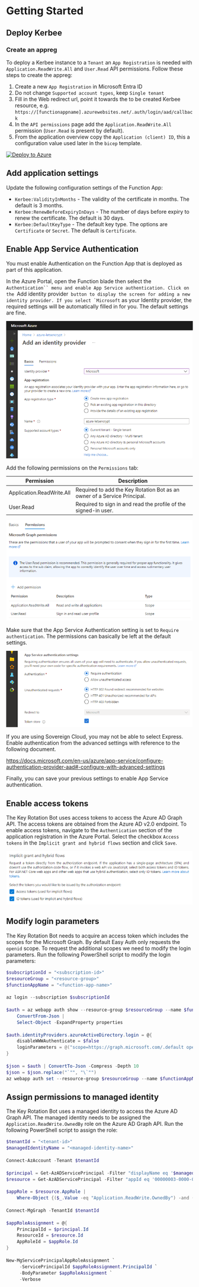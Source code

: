 # Getting Started

## Deploy Kerbee

### Create an appreg

To deploy a Kerbee instance to a `Tenant` an `App Registration` is needed with `Application.ReadWrite.All` and `User.Read` API permissions. Follow these steps to create the appreg:

1. Create a new  `App Registration` in Microsoft Entra ID
2. Do not change `Supported account types`, keep `Single tenant`
3. Fill in the Web redirect url, point it towards the to be created Kerbee resource, e.g. `https://[functionappname].azurewebsites.net/.auth/login/aad/callback`
4. In the `API permissions` page add the `Application.ReadWrite.All` permission (`User.Read` is present by default).
5. From the application overview copy the `Application (client) ID`, this a configuration value used later in the `bicep` template.

[![Deploy to Azure](https://aka.ms/deploytoazurebutton)](https://portal.azure.com/#create/Microsoft.Template/uri/https%3A%2F%2Fraw.githubusercontent.com%2FWeAreInSpark%2Fkey-rotation-bot%2Fmain%2Fazuredeploy.json)

## Add application settings

Update the following configuration settings of the Function App:

- `Kerbee:ValidityInMonths` - The validity of the certificate in months. The default is 3 months.
- `Kerbee:RenewBeforeExpiryInDays` - The number of days before expiry to renew the certificate. The default is 30 days.
- `Kerbee:DefaultKeyType` - The default key type. The options are `Certificate` or `Secret`. The default is `Certificate`.

## Enable App Service Authentication

You must enable Authentication on the Function App that is deployed as part of this application.

In the Azure Portal, open the Function blade then select the `Authentication`` menu and enable App Service authentication. Click on the `Add identity provider`` button to display the screen for adding a new identity provider. If you select `Microsoft`` as your Identity provider, the required settings will be automatically filled in for you. The default settings are fine.

![Add an Identity provider](images/add-an-identity-provider.png)

Add the following permissions on the `Permissions` tab:

| Permission | Description |
| --- | --- |
| Application.ReadWrite.All | Required to add the Key Rotation Bot as an owner of a Service Principal. |
| User.Read | Required to sign in and read the profile of the signed-in user. |

![Identity provider permissions](images/identity-provider-permissions.png)

Make sure that the App Service Authentication setting is set to `Require authentication`. The permissions can basically be left at the default settings.

![App Service Authentication settings](images/app-service-authentication-settings.png)

If you are using Sovereign Cloud, you may not be able to select Express. Enable authentication from the advanced settings with reference to the following document.

https://docs.microsoft.com/en-us/azure/app-service/configure-authentication-provider-aad#-configure-with-advanced-settings

Finally, you can save your previous settings to enable App Service authentication.

## Enable access tokens

The Key Rotation Bot uses access tokens to access the Azure AD Graph API. The access tokens are obtained from the Azure AD v2.0 endpoint. To enable access tokens, navigate to the `Authentication` section of the application registration in the Azure Portal. Select the checkbox `Access tokens` in the `Implicit grant and hybrid flows` section and click `Save`.

![Enable access tokens](images/enable-access-tokens.png)

## Modify login parameters

The Key Rotation Bot needs to acquire an access token which includes the scopes for the Microsoft Graph. By default Easy Auth only requests the `openid` scope. To request the additional scopes we need to modify the login parameters. Run the following PowerShell script to modify the login parameters:

``` powershell
$subscriptionId = "<subscription-id>"
$resourceGroup = "<resource-group>"
$functionAppName = "<function-app-name>"

az login --subscription $subscriptionId

$auth = az webapp auth show --resource-group $resourceGroup --name $functionAppName |
    ConvertFrom-Json |
    Select-Object -ExpandProperty properties

$auth.identityProviders.azureActiveDirectory.login = @{
    disableWWWAuthenticate = $false
    loginParameters = @("scope=https://graph.microsoft.com/.default openid")
}

$json = $auth | ConvertTo-Json -Compress -Depth 10
$json = $json.replace("`"", "\`"")
az webapp auth set --resource-group $resourceGroup --name $functionAppName --body $json
```

## Assign permissions to managed identity

The Key Rotation Bot uses a managed identity to access the Azure AD Graph API. The managed identity needs to be assigned the `Application.ReadWrite.OwnedBy` role on the Azure AD Graph API. Run the following PowerShell script to assign the role:

``` powershell
$tenantId = "<tenant-id>"
$managedIdentityName = "<managed-identity-name>"

Connect-AzAccount -Tenant $tenantId

$principal = Get-AzADServicePrincipal -Filter "displayName eq '$managedIdentityName'"
$resource = Get-AzADServicePrincipal -Filter "appId eq '00000003-0000-0000-c000-000000000000'"

$appRole = $resource.AppRole |
    Where-Object {($_.Value -eq "Application.ReadWrite.OwnedBy") -and ($_.AllowedMemberType -contains "Application")}

Connect-MgGraph -TenantId $tenantId

$appRoleAssignment = @{
    PrincipalId = $principal.Id
    ResourceId = $resource.Id
    AppRoleId = $appRole.Id
}

New-MgServicePrincipalAppRoleAssignment `
     -ServicePrincipalId $appRoleAssignment.PrincipalId `
     -BodyParameter $appRoleAssignment `
     -Verbose
```
